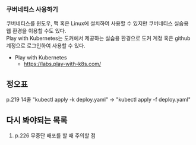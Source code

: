 ### 쿠버네티스 사용하기
쿠버네티스를 윈도우, 맥 혹은 Linux에 설치하여 사용할 수 있지만 쿠버네티스 실습용 웹 환경을 이용할 수도 있다.  
Play with Kubernetes는 도커에서 제공하는 실습용 환경으로 도커 계정 혹은 github 계정으로 로그인하여 사용할 수 있다.  

- Play with Kubernetes
  - https://labs.play-with-k8s.com/


## 정오표
p.219 14줄 "kubectl apply -k deploy.yaml" -> "kubectl apply -f deploy.yaml"

## 다시 봐야되는 목록
1. p.226 무중단 배포를 할 때 주의할 점
